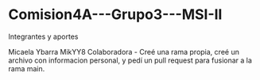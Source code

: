 # Comision4A---Grupo3---MSI-II

Integrantes y aportes

Micaela Ybarra
MikYY8
Colaboradora - Creé una rama propia, creé un archivo con informacion personal, y pedí un pull request para fusionar a la rama main. 
